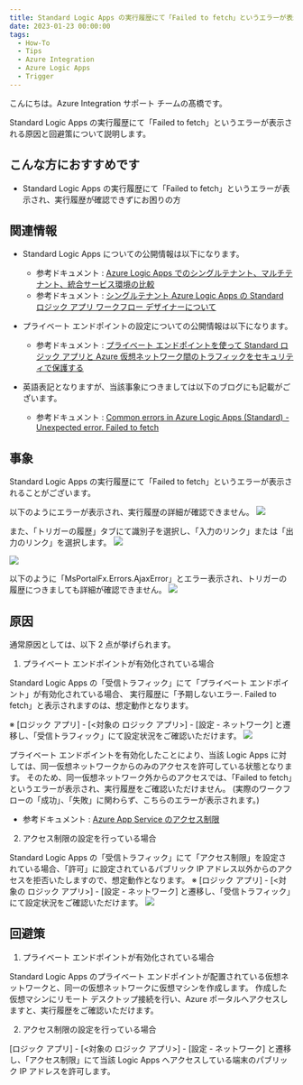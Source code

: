 ```yaml
---
title: Standard Logic Apps の実行履歴にて「Failed to fetch」というエラーが表示される原因と回避策
date: 2023-01-23 00:00:00
tags:
  - How-To
  - Tips
  - Azure Integration
  - Azure Logic Apps 
  - Trigger
---
```


こんにちは。Azure Integration サポート チームの髙橋です。

Standard Logic Apps の実行履歴にて「Failed to fetch」というエラーが表示される原因と回避策について説明します。

<!-- more -->

## こんな方におすすめです
- Standard Logic Apps の実行履歴にて「Failed to fetch」というエラーが表示され、実行履歴が確認できずにお困りの方

## 関連情報
- Standard Logic Apps についての公開情報は以下になります。
  - 参考ドキュメント : [Azure Logic Apps でのシングルテナント、マルチテナント、統合サービス環境の比較](https://learn.microsoft.com/ja-jp/azure/logic-apps/single-tenant-overview-compare)
  - 参考ドキュメント : [シングルテナント Azure Logic Apps の Standard ロジック アプリ ワークフロー デザイナーについて](https://learn.microsoft.com/ja-jp/azure/logic-apps/designer-overview)

- プライベート エンドポイントの設定についての公開情報は以下になります。
  - 参考ドキュメント : [プライベート エンドポイントを使って Standard ロジック アプリと Azure 仮想ネットワーク間のトラフィックをセキュリティで保護する](https://learn.microsoft.com/ja-jp/azure/logic-apps/secure-single-tenant-workflow-virtual-network-private-endpoint)

- 英語表記となりますが、当該事象につきましては以下のブログにも記載がございます。
  - 参考ドキュメント : [Common errors in Azure Logic Apps (Standard) - Unexpected error. Failed to fetch](https://techcommunity.microsoft.com/t5/integrations-on-azure-blog/common-errors-in-azure-logic-apps-standard-unexpected-error/ba-p/3293197)

## 事象
Standard Logic Apps の実行履歴にて「Failed to fetch」というエラーが表示されることがございます。

以下のようにエラーが表示され、実行履歴の詳細が確認できません。
![](./FailedToFetch/runHistory.jpg)

また、「トリガーの履歴」タブにて識別子を選択し、「入力のリンク」または「出力のリンク」を選択します。
![](./FailedToFetch/triggerHistory01.jpg)

![](./FailedToFetch/triggerHistory02.jpg)

以下のように「MsPortalFx.Errors.AjaxError」とエラー表示され、トリガーの履歴につきましても詳細が確認できません。
![](./FailedToFetch/triggerHistory03.jpg)

## 原因
通常原因としては、以下 2 点が挙げられます。

1. プライベート エンドポイントが有効化されている場合

Standard Logic Apps の「受信トラフィック」にて「プライベート エンドポイント」が有効化されている場合、
実行履歴に「予期しないエラー. Failed to fetch」と表示されますのは、想定動作となります。

※ [ロジック アプリ] - [<対象の ロジック アプリ>] - [設定 - ネットワーク] と遷移し、「受信トラフィック」にて設定状況をご確認いただけます。
![](./FailedToFetch/networkSetting01.jpg)

プライベート エンドポイントを有効化したことにより、当該 Logic Apps に対しては、同一仮想ネットワークからのみのアクセスを許可している状態となります。
そのため、同一仮想ネットワーク外からのアクセスでは、「Failed to fetch」というエラーが表示され、実行履歴をご確認いただけません。
(実際のワークフローの「成功」、「失敗」に関わらず、こちらのエラーが表示されます。)
- 参考ドキュメント : [Azure App Service のアクセス制限](https://learn.microsoft.com/ja-jp/azure/app-service/overview-access-restrictions)

2. アクセス制限の設定を行っている場合

Standard Logic Apps の「受信トラフィック」にて「アクセス制限」を設定されている場合、「許可」に設定されているパブリック IP アドレス以外からのアクセスを拒否いたしますので、想定動作となります。
※ [ロジック アプリ] - [<対象の ロジック アプリ>] - [設定 - ネットワーク] と遷移し、「受信トラフィック」にて設定状況をご確認いただけます。
![](./FailedToFetch/networkSetting02.jpg)

## 回避策
1. プライベート エンドポイントが有効化されている場合

Standard Logic Apps のプライベート エンドポイントが配置されている仮想ネットワークと、同一の仮想ネットワークに仮想マシンを作成します。
作成した仮想マシンにリモート デスクトップ接続を行い、Azure ポータルへアクセスしますと、実行履歴をご確認いただけます。

2. アクセス制限の設定を行っている場合

[ロジック アプリ] - [<対象の ロジック アプリ>] - [設定 - ネットワーク] と遷移し、「アクセス制限」にて当該 Logic Apps へアクセスしている端末のパブリック IP アドレスを許可します。
